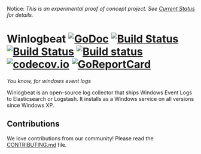 Notice: *This is an experimental proof of concept project. See [Current Status](https://github.com/elastic/winlogbeat/issues/1) for details.*

Winlogbeat [![GoDoc](https://godoc.org/github.com/elastic/winlogbeat?status.svg)](https://godoc.org/github.com/elastic/winlogbeat) [![Build Status](https://travis-ci.org/elastic/winlogbeat.svg?branch=master)](https://travis-ci.org/elastic/winlogbeat) [![Build Status](http://build-eu-00.elastic.co/job/Winlogbeat/badge/icon)](http://build-eu-00.elastic.co/job/Winlogbeat/) [![Build status](https://ci.appveyor.com/api/projects/status/odepba9clv61u64u/branch/master?svg=true)](https://ci.appveyor.com/project/elastic-beats/winlogbeat/branch/master) [![codecov.io](https://codecov.io/github/elastic/winlogbeat/coverage.svg?branch=master)](https://codecov.io/github/elastic/winlogbeat?branch=master) [![GoReportCard](http://goreportcard.com/badge/elastic/winlogbeat)](http://goreportcard.com/report/elastic/winlogbeat)
=========

*You know, for windows event logs*

Winlogbeat is an open-source log collector that ships Windows Event Logs to
Elasticsearch or Logstash. It installs as a Windows service on all versions
since Windows XP.

## Contributions

We love contributions from our community! Please read the
[CONTRIBUTING.md](CONTRIBUTING.md) file.
